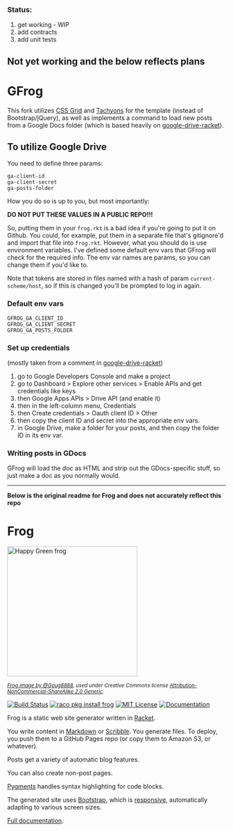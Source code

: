 ### Status:
1. get working - WIP
2. add contracts
3. add unit tests

## Not yet working and the below reflects plans

# GFrog

This fork utilizes [CSS Grid](https://learncssgrid.com/#naming-positioning-items-grid-areas) and [Tachyons](https://tachyons.io/) for the template (instead of Bootstrap/jQuery), as well as implements a command to load new posts from a Google Docs folder (which is based heavily on [google-drive-racket](https://github.com/fgmart/google-drive-racket)).

## To utilize Google Drive
You need to define three params:
```
ga-client-id
ga-client-secret
ga-posts-folder
```
How you do so is up to you, but most importantly:

**DO NOT PUT THESE VALUES IN A PUBLIC REPO!!!**

So, putting them in your `frog.rkt` is a bad idea if you're going to put it on Github. You could, for example, put them in a separate file that's gitignore'd and import that file into `frog.rkt`. However, what you should do is use environment variables. I've defined some default env vars that GFrog will check for the required info. The env var names are params, so you can change them if you'd like to.

Note that tokens are stored in files named with a hash of param `current-scheme/host`, so if this is changed you'll be prompted to log in again.

### Default env vars
```
GFROG_GA_CLIENT_ID
GFROG_GA_CLIENT_SECRET
GFROG_GA_POSTS_FOLDER
```

### Set up credentials
(mostly taken from a comment in [google-drive-racket](https://github.com/fgmart/google-drive-racket))
1. go to Google Developers Console and make a project
2. go to Dashboard > Explore other services > Enable APIs and get credentials like keys
3. then Google Apps APIs > Drive API (and enable it)
4. then in the left-column menu, Credentials
5. then Create credentials > Oauth client ID > Other
6. then copy the client ID and secret into the appropriate env vars.
7. in Google Drive, make a folder for your posts, and then copy the folder ID in its env var.

### Writing posts in GDocs
GFrog will load the doc as HTML and strip out the GDocs-specific stuff, so just make a doc as you normally would.

---
**Below is the original readme for Frog and does not accurately reflect this repo**

# Frog

<p><a href="http://www.flickr.com/photos/doug88888/4717363945/" title="Happy Green frog by @Doug88888, on Flickr"><img src="http://farm5.staticflickr.com/4070/4717363945_b73afd78a9.jpg" width="300" height="300" alt="Happy Green frog"></a></p>

<p><sub><em><a href="http://www.flickr.com/photos/doug88888/4717363945/">Frog image by @Goug8888</a>, used under Creative Commons license <a href="http://creativecommons.org/licenses/by-nc-sa/2.0/">Attribution-NonCommercial-ShareAlike 2.0 Generic</a>.</em></sub></p>

[![Build Status](https://travis-ci.org/greghendershott/frog.svg?branch=master)](https://travis-ci.org/greghendershott/frog)
[![raco pkg install frog](https://img.shields.io/badge/raco_pkg_install-frog-aa00ff.svg)](http://pkgs.racket-lang.org/package/frog)
[![MIT License](https://img.shields.io/badge/license-MIT-118811.svg)](frog/LICENSE)
[![Documentation](https://img.shields.io/badge/Docs-Documentation-blue.svg)](http://docs.racket-lang.org/frog/index.html)

Frog is a static web site generator written in [Racket][].

You write content in [Markdown][] or [Scribble][]. You generate
files. To deploy, you push them to a GitHub Pages repo (or copy them
to Amazon S3, or whatever).

Posts get a variety of automatic blog features.

You can also create non-post pages.

[Pygments][] handles syntax highlighting for code blocks.

The generated site uses [Bootstrap][], which is [responsive][],
automatically adapting to various screen sizes.

[Full documentation](http://docs.racket-lang.org/frog/index.html).

[Racket]: http://www.racket-lang.org
[Markdown]: http://daringfireball.net/projects/markdown/syntax
[Scribble]: http://docs.racket-lang.org/scribble/index.html
[Pygments]: http://pygments.org/
[Bootstrap]: http://getbootstrap.com/
[responsive]: https://en.wikipedia.org/wiki/Responsive_web_design

